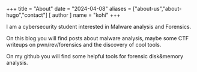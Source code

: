 +++
title = "About"
date = "2024-04-08"
aliases = ["about-us","about-hugo","contact"]
[ author ]
  name = "kohi"
+++

I am a cybersecurity student interested in Malware analysis and Forensics.

On this blog you will find posts about malware analysis, maybe some CTF writeups on pwn/rev/forensics and the discovery of cool tools. 

On my github you will find some helpful tools for forensic disk&memory analysis.